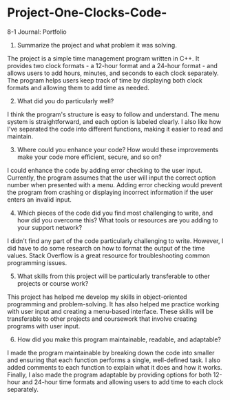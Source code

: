 # Project-One-Clocks-Code-
8-1 Journal: Portfolio

1. Summarize the project and what problem it was solving.

The project is a simple time management program written in C++. It provides two clock formats - a 12-hour format and a 24-hour format - and allows users to add hours, minutes, and seconds to each clock separately. The program helps users keep track of time by displaying both clock formats and allowing them to add time as needed.

2. What did you do particularly well?

I think the program's structure is easy to follow and understand. The menu system is straightforward, and each option is labeled clearly. I also like how I've separated the code into different functions, making it easier to read and maintain.

3. Where could you enhance your code? How would these improvements make your code more efficient, secure, and so on?

I could enhance the code by adding error checking to the user input. Currently, the program assumes that the user will input the correct option number when presented with a menu. Adding error checking would prevent the program from crashing or displaying incorrect information if the user enters an invalid input.

4. Which pieces of the code did you find most challenging to write, and how did you overcome this? What tools or resources are you adding to your support network?

I didn't find any part of the code particularly challenging to write. However, I did have to do some research on how to format the output of the time values. Stack Overflow is a great resource for troubleshooting common programming issues.

5. What skills from this project will be particularly transferable to other projects or course work?

This project has helped me develop my skills in object-oriented programming and problem-solving. It has also helped me practice working with user input and creating a menu-based interface. These skills will be transferable to other projects and coursework that involve creating programs with user input.

6. How did you make this program maintainable, readable, and adaptable?

I made the program maintainable by breaking down the code into smaller and ensuring that each function performs a single, well-defined task. I also added comments to each function to explain what it does and how it works. Finally, I also made the program adaptable by providing options for both 12-hour and 24-hour time formats and allowing users to add time to each clock separately.
